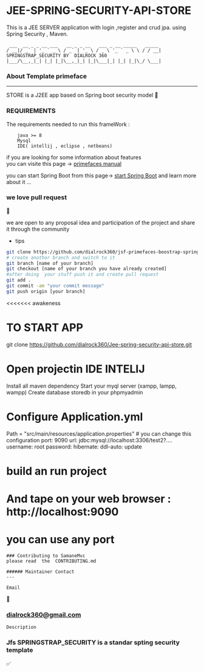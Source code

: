 # JEE-SPRING-SECURITY-API-STORE 

This is  a JEE SERVER application with login ,register  and crud jpa. using Spring Security , Maven. 


```
 ___  __ _ _ __ ___   __ _ _ __   ___ _ __ _____   _____ 
/ __|/ _` | '_ ` _ \ / _` | '_ \ / _ \ '_ ` _ \ \ / / __|
SPRINGSTRAP_SECURITY BY  DIALROCK 360
|___/\__,_|_| |_| |_|\__,_|_| |_|\___|_| |_| |_|\_/ \___|

```
 

### About Template primeface
---
 STORE is a J2EE app based on Spring boot security   model 
:construction:

 


### REQUIREMENTS 
The requirements needed to run this frameWork : 
```
    java >= 8
    Mysql  
	IDE( intellij , eclipse , netbeans)
```
 if you  are looking for some information about features  
 you can visite this page -> [primefaces manual](https://www.primefaces.org/showcase/index.xhtml) 
 
 you can start Spring Boot from this page-> [start Spring Boot](https://spring.io/projects/spring-boot)
 and learn more about it ... 

### we love pull request 
:rocket:

we are open to any proposal idea and participation of the project and share it through the community 

* tips 

```bash 
git clone https://github.com/dialrock360/jsf-primefaces-boostrap-spring-security.git
# create anothor branch and switch to it 
git branch [name of your branch] 
git checkout [name of your branch you have already created] 
#after doing  your stuff push it and create pull request 
git add . 
git commit -am "your commit message"
git push origin [your branch]
```
<<<<<<< awakeness

 
# TO START APP


git clone https://github.com/dialrock360/Jee-spring-security-api-store.git
 
 # Open projectin IDE INTELIJ
  Install all maven dependency
  Start your myql server (xampp, lampp, wampp)
  Create database storedb in your  phpmyadmin
  
  # Configure Application.yml
   Path = "src/main/resources/application.properties"
      # you can change this configuration
	     port: 9090
		 url: jdbc:mysql://localhost:3306/test2?....
         username: root
         password:
		hibernate:
		  ddl-auto: update
              

# build an run project 

# And tape on your web browser : http://localhost:9090
# you can use any port
 
```
### Contributing to SamaneMvc
please read  the  CONTRIBUTING.md

###### Maintainer Contact
--- 
```
```
Email
```
:email:
### dialrock360@gmail.com 
```
Description
```
### Jfs SPRINGSTRAP_SECURITY is a standar spting security template

:white_check_mark:
